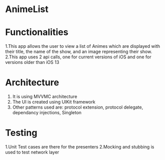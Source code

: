 # AnimeList

# Functionalities

1.This app allows the user to view a list of Animes which are displayed with their title, the name of the show, and an image representing their show.
2.This app uses 2 api calls, one for current versions of iOS and one for versions older than iOS 13

# Architecture

1. It is using MVVMC architecture
2. The UI is created using UIKit framework
3. Other patterns used are: protocol extension, protocol delegate, dependancy injections, Singleton

# Testing

1.Unit Test cases are there for the presenters
2.Mocking and stubbing is used to test network layer

